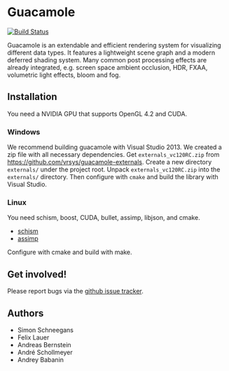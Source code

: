 Guacamole
=========

[![Build Status](https://secure.travis-ci.org/vrsys/guacamole.png)](http://travis-ci.org/vrsys/guacamole)

Guacamole is an extendable and efficient rendering system for visualizing 
different data types. It features a lightweight scene graph and a modern
deferred shading system. Many common post processing effects are already
integrated, e.g. screen space ambient occlusion, HDR, FXAA, volumetric light
effects, bloom and fog.

Installation
------------

You need a NVIDIA GPU that supports OpenGL 4.2 and CUDA.

### Windows

We recommend building guacamole with Visual Studio 2013. We created a zip file
with all necessary dependencies.
Get `externals_vc120RC.zip` from https://github.com/vrsys/guacamole-externals.
Create a new directory `externals/` under the project root.
Unpack `externals_vc120RC.zip` into the `externals/` directory.
Then configure with `cmake` and build the library with Visual Studio.

### Linux

You need schism, boost, CUDA, bullet, assimp, libjson, and cmake.

 * [schism](https://github.com/chrislu/schism)
 * [assimp](https://github.com/assimp/assimp)

Configure with cmake and build with make.

Get involved!
-------------

Please report bugs via the
[github issue tracker](https://github.com/vrsys/guacamole/issues).

Authors
-------

* Simon Schneegans
* Felix Lauer
* Andreas Bernstein
* André Schollmeyer
* Andrey Babanin
